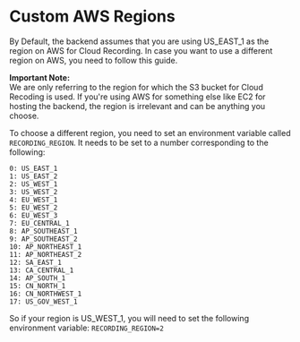 # Custom AWS Regions
By Default, the backend assumes that you are using US_EAST_1 as the region on AWS for Cloud Recording. In case you want to use a different region on AWS, you need to follow this guide.

**Important Note:**   
We are only referring to the region for which the S3 bucket for Cloud Recoding is used. If you're using AWS for something else like EC2 for hosting the backend, the region is irrelevant and can be anything you choose.

To choose a different region, you need to set an environment variable called `RECORDING_REGION`. It needs to be set to a number corresponding to the following:

```
0: US_EAST_1
1: US_EAST_2
2: US_WEST_1 
3: US_WEST_2 
4: EU_WEST_1
5: EU_WEST_2
6: EU_WEST_3
7: EU_CENTRAL_1
8: AP_SOUTHEAST_1
9: AP_SOUTHEAST_2
10: AP_NORTHEAST_1
11: AP_NORTHEAST_2
12: SA_EAST_1
13: CA_CENTRAL_1
14: AP_SOUTH_1
15: CN_NORTH_1
16: CN_NORTHWEST_1
17: US_GOV_WEST_1
```

So if your region is US_WEST_1, you will need to set the following environment variable: `RECORDING_REGION=2`

